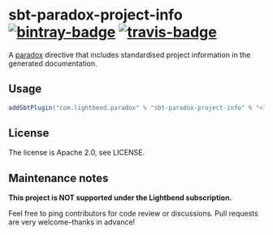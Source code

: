 # sbt-paradox-project-info [![bintray-badge][]][bintray] [![travis-badge][]][travis]

A [paradox](https://github.com/lightbend/paradox/) directive that includes standardised project information in the generated documentation.

## Usage

```scala
addSbtPlugin("com.lightbend.paradox" % "sbt-paradox-project-info" % "<latest>")
```



## License

The license is Apache 2.0, see LICENSE.

## Maintenance notes

**This project is NOT supported under the Lightbend subscription.**

Feel free to ping contributors for code review or discussions. Pull requests are very welcome–thanks in advance!

[bintray]:               https://bintray.com/sbt/sbt-plugin-releases/sbt-paradox-project-info
[bintray-badge]:         https://api.bintray.com/packages/sbt/sbt-plugin-releases/sbt-paradox-project-info/images/download.svg
[travis]:                https://travis-ci.org/lightbend/sbt-paradox-project-info
[travis-badge]:          https://travis-ci.org/lightbend/sbt-paradox-project-info.svg?branch=master

